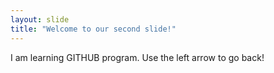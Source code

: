 ```yaml
---
layout: slide
title: "Welcome to our second slide!"
---
```

I am learning GITHUB program.
Use the left arrow to go back!
